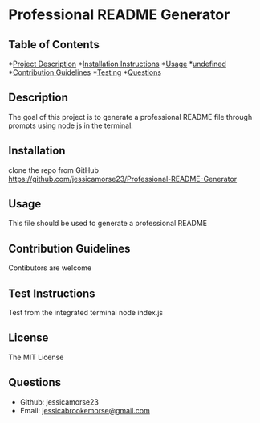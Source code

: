 # Professional README Generator

  ## Table of Contents
  *[Project Description](#description)
  *[Installation Instructions](#installation)
  *[Usage](#useage)
  *[undefined](#License)
  *[Contribution Guidelines](#contributing)
  *[Testing](#tests)
  *[Questions](#questions)

  ## Description
  The goal of this project is to generate a professional README file through prompts using node js in the terminal.
  ## Installation
  clone the repo from GitHub https://github.com/jessicamorse23/Professional-README-Generator
  ## Usage
  This file should be used to generate a professional README
  ## Contribution Guidelines
  Contibutors are welcome
  ## Test Instructions
  Test from the integrated terminal node index.js
  ## License 
  The MIT License
  ## Questions
  - Github: jessicamorse23
  - Email: jessicabrookemorse@gmail.com
  